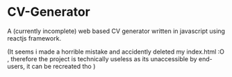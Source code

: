 # CV-Generator

A (currently incomplete) web based CV generator written in javascript using reactjs framework.

(It seems i made a horrible mistake and accidently deleted my index.html :O , therefore the project is technically useless as its unaccessible by end-users, it can be recreated tho
)
